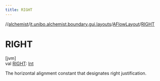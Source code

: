 ```yaml
---
title: RIGHT
---
```

//[alchemist](../../../index.html)/[it.unibo.alchemist.boundary.gui.layouts](../index.html)/[AFlowLayout](index.html)/[RIGHT](-r-i-g-h-t.html)



# RIGHT



[jvm]\
val [RIGHT](-r-i-g-h-t.html): [Int](https://kotlinlang.org/api/latest/jvm/stdlib/kotlin/-int/index.html)



The horizontal alignment constant that designates right justification.




